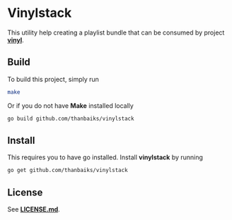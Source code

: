 # Vinylstack

This utility help creating a playlist bundle that can be consumed by project [**vinyl**](https://github.com/thanbaiks/vinyl).

## Build

To build this project, simply run

```sh
make
```

Or if you do not have **Make** installed locally

```sh
go build github.com/thanbaiks/vinylstack
```

## Install

This requires you to have go installed. Install **vinylstack** by running

```sh
go get github.com/thanbaiks/vinylstack
```

## License

See [**LICENSE.md**](LICENSE.md).